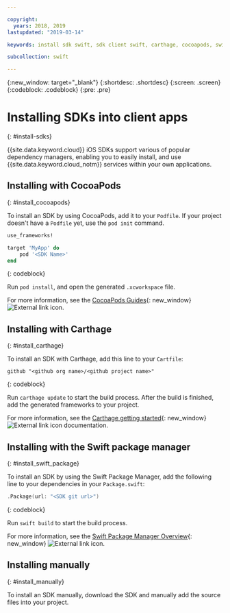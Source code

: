 ```yaml
---

copyright:
  years: 2018, 2019
lastupdated: "2019-03-14"

keywords: install sdk swift, sdk client swift, carthage, cocoapods, swift package manager, ios sdk

subcollection: swift

---
```


{:new_window: target="_blank"}
{:shortdesc: .shortdesc}
{:screen: .screen}
{:codeblock: .codeblock}
{:pre: .pre}

# Installing SDKs into client apps
{: #install-sdks}

{{site.data.keyword.cloud}} iOS SDKs support various of popular dependency managers, enabling you to easily install, and use {{site.data.keyword.cloud_notm}} services within your own applications.

## Installing with CocoaPods
{: #install_cocoapods}

To install an SDK by using CocoaPods, add it to your `Podfile`. If your project doesn't have a `Podfile` yet, use the `pod init` command.
```ruby
use_frameworks!

target 'MyApp' do
    pod '<SDK Name>'
end
```
{: codeblock}

Run `pod install`, and open the generated `.xcworkspace` file.

For more information, see the [CocoaPods Guides](https://guides.cocoapods.org/using/index.html){: new_window} ![External link icon](../../icons/launch-glyph.svg "External link icon").

## Installing with Carthage
{: #install_carthage}

To install an SDK with Carthage, add this line to your `Cartfile`:
```
github "<github org name>/<github project name>"
```
{: codeblock}

Run `carthage update` to start the build process. After the build is finished, add the generated frameworks to your project. 

For more information, see the [Carthage getting started](https://github.com/Carthage/Carthage#getting-started){: new_window} ![External link icon](../../icons/launch-glyph.svg "External link icon") documentation.

## Installing with the Swift package manager
{: #install_swift_package}

To install an SDK by using the Swift Package Manager, add the following line to your dependencies in your `Package.swift`:
```swift
.Package(url: "<SDK git url>")
```
{: codeblock}

Run `swift build` to start the build process.

For more information, see the [Swift Package Manager Overview](https://swift.org/package-manager/){: new_window} ![External link icon](../../icons/launch-glyph.svg "External link icon").

## Installing manually
{: #install_manually}

To install an SDK manually, download the SDK and manually add the source files into your project.
